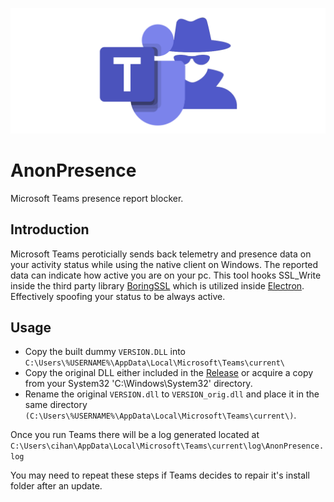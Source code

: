![Logo](./resources/img/Logo.png?raw=true "AnonPresence Logo")
# AnonPresence
Microsoft Teams presence report blocker.

## Introduction

Microsoft Teams peroticially sends back telemetry and presence data on your activity status while using the native client on Windows. The reported data can indicate how active you are on your pc. 
This tool hooks SSL_Write inside the third party library [BoringSSL](https://boringssl.googlesource.com/boringssl/) which is utilized inside [Electron](https://github.com/electron/electron).
Effectively spoofing your status to be always active.


## Usage

- Copy the built dummy `VERSION.DLL` into `C:\Users\%USERNAME%\AppData\Local\Microsoft\Teams\current\`
- Copy the original DLL either included in the [Release](https://github.com/cra0/AnonPresence/releases) or acquire a copy from your System32 'C:\Windows\System32\' directory.
- Rename the original `VERSION.dll` to `VERSION_orig.dll` and place it in the same directory `(C:\Users\%USERNAME%\AppData\Local\Microsoft\Teams\current\)`.

Once you run Teams there will be a log generated located at `C:\Users\cihan\AppData\Local\Microsoft\Teams\current\log\AnonPresence.log`

You may need to repeat these steps if Teams decides to repair it's install folder after an update.


